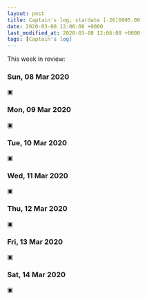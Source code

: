 ```yaml
---
layout: post
title: Captain's log, stardate [-26]0995.00
date: 2020-03-08 12:06:08 +0000
last_modified_at: 2020-03-08 12:06:08 +0000
tags: [Captain's log]
---
```


This week in review:

<!-- more -->

### Sun, 08 Mar 2020
▣

### Mon, 09 Mar 2020
▣

### Tue, 10 Mar 2020
▣

### Wed, 11 Mar 2020
▣

### Thu, 12 Mar 2020
▣

### Fri, 13 Mar 2020
▣

### Sat, 14 Mar 2020
▣

